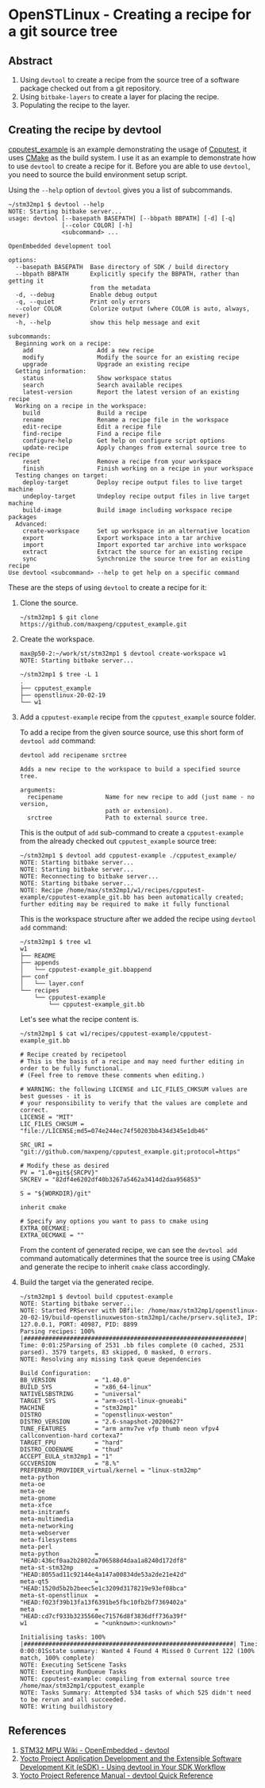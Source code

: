 # OpenSTLinux - Creating a recipe for a git source tree

## Abstract

1. Using `devtool` to create a recipe from the source tree of a software package checked out from a git repository.
2. Using `bitbake-layers` to create a layer for placing the recipe.
3. Populating the recipe to the layer.

## Creating the recipe by devtool

[cpputest_example](https://github.com/maxpeng/cpputest_example) is an example demonstrating the usage of [Cpputest](http://cpputest.github.io/manual.html), it uses [CMake](https://cmake.org/) as the build system. I use it as an example to demonstrate how to use `devtool` to create a recipe for it. Before you are able to use `devtool`, you need to source the build environment setup script.

Using the `--help` option of `devtool` gives you a list of subcommands.

   ```text
   ~/stm32mp1 $ devtool --help
   NOTE: Starting bitbake server...
   usage: devtool [--basepath BASEPATH] [--bbpath BBPATH] [-d] [-q]
                  [--color COLOR] [-h]
                  <subcommand> ...
   
   OpenEmbedded development tool
   
   options:
     --basepath BASEPATH  Base directory of SDK / build directory
     --bbpath BBPATH      Explicitly specify the BBPATH, rather than getting it
                          from the metadata
     -d, --debug          Enable debug output
     -q, --quiet          Print only errors
     --color COLOR        Colorize output (where COLOR is auto, always, never)
     -h, --help           show this help message and exit
   
   subcommands:
     Beginning work on a recipe:
       add                  Add a new recipe
       modify               Modify the source for an existing recipe
       upgrade              Upgrade an existing recipe
     Getting information:
       status               Show workspace status
       search               Search available recipes
       latest-version       Report the latest version of an existing recipe
     Working on a recipe in the workspace:
       build                Build a recipe
       rename               Rename a recipe file in the workspace
       edit-recipe          Edit a recipe file
       find-recipe          Find a recipe file
       configure-help       Get help on configure script options
       update-recipe        Apply changes from external source tree to recipe
       reset                Remove a recipe from your workspace
       finish               Finish working on a recipe in your workspace
     Testing changes on target:
       deploy-target        Deploy recipe output files to live target machine
       undeploy-target      Undeploy recipe output files in live target machine
       build-image          Build image including workspace recipe packages
     Advanced:
       create-workspace     Set up workspace in an alternative location
       export               Export workspace into a tar archive
       import               Import exported tar archive into workspace
       extract              Extract the source for an existing recipe
       sync                 Synchronize the source tree for an existing recipe
   Use devtool <subcommand> --help to get help on a specific command
   ```

These are the steps of using `devtool` to create a recipe for it:

1. Clone the source.

   ```text
   ~/stm32mp1 $ git clone https://github.com/maxpeng/cpputest_example.git
   ```

2. Create the workspace.

   ```text
   max@p50-2:~/work/st/stm32mp1 $ devtool create-workspace w1
   NOTE: Starting bitbake server...

   ~/stm32mp1 $ tree -L 1
   .
   ├── cpputest_example
   ├── openstlinux-20-02-19
   └── w1

3. Add a `cpputest-example` recipe from the `cpputest_example` source folder.

   To add a recipe from the given source source, use this short form of `devtool add` command:

   ```text
   devtool add recipename srctree

   Adds a new recipe to the workspace to build a specified source tree.

   arguments:
     recipename            Name for new recipe to add (just name - no version,
                           path or extension).
     srctree               Path to external source tree.
   ```

   This is the output of `add` sub-command to create a `cpputest-example` from the already checked out `cpputest_example` source tree:

   ```text
   ~/stm32mp1 $ devtool add cpputest-example ./cpputest_example/
   NOTE: Starting bitbake server...
   NOTE: Starting bitbake server...
   NOTE: Reconnecting to bitbake server...
   NOTE: Starting bitbake server...
   NOTE: Recipe /home/max/stm32mp1/w1/recipes/cpputest-example/cpputest-example_git.bb has been automatically created; further editing may be required to make it fully functional
   ```

   This is the workspace structure after we added the recipe using `devtool add` command:

   ```text
   ~/stm32mp1 $ tree w1
   w1
   ├── README
   ├── appends
   │   └── cpputest-example_git.bbappend
   ├── conf
   │   └── layer.conf
   └── recipes
       └── cpputest-example
           └── cpputest-example_git.bb
   ```

   Let's see what the recipe content is.

   ```text
   ~/stm32mp1 $ cat w1/recipes/cpputest-example/cpputest-example_git.bb

   # Recipe created by recipetool
   # This is the basis of a recipe and may need further editing in order to be fully functional.
   # (Feel free to remove these comments when editing.)
   
   # WARNING: the following LICENSE and LIC_FILES_CHKSUM values are best guesses - it is
   # your responsibility to verify that the values are complete and correct.
   LICENSE = "MIT"
   LIC_FILES_CHKSUM = "file://LICENSE;md5=074e244ec74f50203bb434d345e1db46"
   
   SRC_URI = "git://github.com/maxpeng/cpputest_example.git;protocol=https"
   
   # Modify these as desired
   PV = "1.0+git${SRCPV}"
   SRCREV = "82df4e6202df40b3267a5462a3414d2daa956853"
   
   S = "${WORKDIR}/git"
   
   inherit cmake
   
   # Specify any options you want to pass to cmake using EXTRA_OECMAKE:
   EXTRA_OECMAKE = ""
   ```

   From the content of generated recipe, we can see the `devtool add` command automatically determines that the source tree is using CMake and generate the recipe to inherit `cmake` class accordingly.

4. Build the target via the generated recipe.

   ```text
   ~/stm32mp1 $ devtool build cpputest-example
   NOTE: Starting bitbake server...
   NOTE: Started PRServer with DBfile: /home/max/stm32mp1/openstlinux-20-02-19/build-openstlinuxweston-stm32mp1/cache/prserv.sqlite3, IP: 127.0.0.1, PORT: 40987, PID: 8899
   Parsing recipes: 100% |##############################################################| Time: 0:01:25Parsing of 2531 .bb files complete (0 cached, 2531 parsed). 3579 targets, 83 skipped, 0 masked, 0 errors.
   NOTE: Resolving any missing task queue dependencies

   Build Configuration:
   BB_VERSION           = "1.40.0"
   BUILD_SYS            = "x86_64-linux"
   NATIVELSBSTRING      = "universal"
   TARGET_SYS           = "arm-ostl-linux-gnueabi"
   MACHINE              = "stm32mp1"
   DISTRO               = "openstlinux-weston"
   DISTRO_VERSION       = "2.6-snapshot-20200627"
   TUNE_FEATURES        = "arm armv7ve vfp thumb neon vfpv4 callconvention-hard cortexa7"
   TARGET_FPU           = "hard"
   DISTRO_CODENAME      = "thud"
   ACCEPT_EULA_stm32mp1 = "1"
   GCCVERSION           = "8.%"
   PREFERRED_PROVIDER_virtual/kernel = "linux-stm32mp"
   meta-python
   meta-oe
   meta-oe
   meta-gnome
   meta-xfce
   meta-initramfs
   meta-multimedia
   meta-networking
   meta-webserver
   meta-filesystems
   meta-perl
   meta-python          = "HEAD:436cf0aa2b2802da706588d4daa1a8240d172df8"
   meta-st-stm32mp      = "HEAD:8055ad11c92144e4a147a00834de53a2de21e42d"
   meta-qt5             = "HEAD:1520d5b2b2beec5e1c3209d3178219e93ef08bca"
   meta-st-openstlinux  = "HEAD:f023f39b13fa13f6391be5fbc10fb2bf7369402a"
   meta                 = "HEAD:cd7cf933b3235560ec71576d8f3836dff736a39f"
   w1                   = "<unknown>:<unknown>"
   
   Initialising tasks: 100% |###########################################################| Time: 0:00:01Sstate summary: Wanted 4 Found 4 Missed 0 Current 122 (100% match, 100% complete)
   NOTE: Executing SetScene Tasks
   NOTE: Executing RunQueue Tasks
   NOTE: cpputest-example: compiling from external source tree /home/max/stm32mp1/cpputest_example
   NOTE: Tasks Summary: Attempted 534 tasks of which 525 didn't need to be rerun and all succeeded.
   NOTE: Writing buildhistory
   ```

## References

1. [STM32 MPU Wiki - OpenEmbedded - devtool](https://wiki.st.com/stm32mpu/wiki/OpenEmbedded_-_devtool)
2. [Yocto Project Application Development and the Extensible Software Development Kit (eSDK) - Using devtool in Your SDK Workflow](https://www.yoctoproject.org/docs/current/sdk-manual/sdk-manual.html#using-devtool-in-your-sdk-workflow)
3. [Yocto Project Reference Manual - devtool Quick Reference](https://www.yoctoproject.org/docs/3.1/ref-manual/ref-manual.html#ref-devtool-reference) 